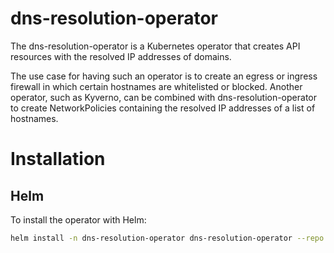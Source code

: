 # dns-resolution-operator
The dns-resolution-operator is a Kubernetes operator that creates API resources with the resolved IP addresses of domains. 

The use case for having such an operator is to create an egress or ingress firewall in which certain hostnames are whitelisted or blocked. Another operator, such as Kyverno, can be combined with dns-resolution-operator to create NetworkPolicies containing the resolved IP addresses of a list of hostnames. 

# Installation
## Helm
To install the operator with Helm:
```sh
helm install -n dns-resolution-operator dns-resolution-operator --repo https://delta10.github.io/dns-resolution-operator dns-resolution-operator
```
